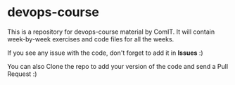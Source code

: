 # devops-course
This is a repository for devops-course material by ComIT. It will contain week-by-week exercises and code files for all the weeks.

If you see any issue with the code, don't forget to add it in **Issues** :)

You can also Clone the repo to add your version of the code and send a Pull Request :)
